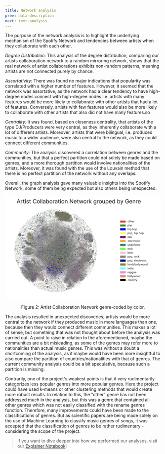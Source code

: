 ```yaml
---
title: Network analysis
prev: data-description
next: text-analysis
---
```


The purpose of the network analysis is to highlight the underlying mechanism of the Spotify Network and tendencies between artists when they collaborate with each other.

*Degree Distribution:* This analysis of the degree distribution, comparing our artists collaboration network to a random mirroring network, shows that the real network of artist collaborations exhibits non-random patterns, meaning artists are not connected purely by chance.

*Assortativity:* There was found no major indications that popularity was correlated with a higher number of features. However, it seemed that the network was assortative, as the network had a clear tendency to have high-degree nodes connect with high-degree nodes i.e. artists with many features would be more likely to collaborate with other artists that had a lot of features. Conversely, artists with few features would also be more likely to collaborate with other artists that also did not have many features.so

*Centrality:* It was found, based on closeness centrality, that artists of the type DJ/Producers were very central, as they inherently collaborate with a lot of different artists. Moreover, artists that were bilingual, i.e. produced music to a wider audience, were also central to the network, as they could connect different communities.

*Community:* The analysis discovered a correlation between genres and the communities, but that a perfect partition could not solely be made based on genres, and a more thorough partition would involve nationalities of the artists. Moreover, it was found with the use of the Louvain method that there is no perfect partition of the network without any overlaps.

Overall, the graph analysis gave many valuable insights into the Spotify Network, some of them being expected but also others being unexpected.

![](/images/network.png)
<p style="text-align: center;">Figure 2: Artist Collaboration Network genre-coded by color.</p>

The analysis resulted in unexpected discoveries; artists would be more central to the network if they produced music in more languages than one, because then they would connect different communities. This makes a lot of sense, but something that was not thought about before the analysis was carried out.  A point to raise in relation to the aforementioned, maybe the communities are a bit misleading, as some of the genres may refer more to nationalities than actual music genres. This was without a doubt a shortcoming of the analysis, as it maybe would have been more insightful to also compare the partition of countries/nationalities with that of genres. The current community analysis could be a bit speculative, because such a partition is missing. 

Contrarily, one of the project's weakest points is that it very rudimentarily categorizes less popular genres into more popular genres. Here the project could have used k-means or other clustering methods that would create more robust results. In relation to this, the “other” genre has not been addressed much in the analysis, but this was a genre that contained all other genres which was not easily classified with the rename genres function. Therefore, many improvements could have been made to the classifications of genres. But as scientific papers are being made solely on the use of Machine Learning to classify music genres of songs, it was accepted that the classification of genres to be rather rudimentary - considering the scope of the project. 

> If you want to dive deeper into how we performed our analyses, visit our [Explainer Notebook](ProjectB_final1.html)!
